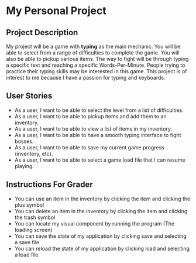 # My Personal Project

## Project Description
My project will be a game with **typing** as the main mechanic. You will be able
to select from a range of difficulties to complete the game. You will also be able
to pickup various items. The way to fight will 
be through typing a specific text and reaching a specific Words-Per-Minute.
People trying to practice their typing skills may be interested in this game.
This project is of interest to me because I have a passion for typing and
keyboards.

## User Stories
- As a user, I want to be able to select the level from a list of difficulties.
- As a user, I want to be able to pickup items and add them to an inventory.
- As a user, I want to be able to view a list of items in my inventory.
- As a user, I want to be able to have a smooth typing interface to fight bosses.
- As a user, I want to be able to save my current game progress (inventory, etc).
- As a user, I want to be able to select a game load file that I can resume playing.

## Instructions For Grader
- You can use an item in the inventory by clicking the item and clicking the plus symbol
- You can delete an item in the inventory by clicking the item and clicking the trash symbol
- You can locate my visual component by running the program (The loading screen)
- You can save the state of my application by clicking save and selecting a save file
- You can reload the state of my application by clicking load and selecting a load file